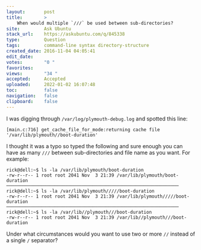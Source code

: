 ```yaml
---
layout:       post
title:        >
    When would multiple `∕∕∕` be used between sub-directories?
site:         Ask Ubuntu
stack_url:    https://askubuntu.com/q/845338
type:         Question
tags:         command-line syntax directory-structure
created_date: 2016-11-04 04:05:41
edit_date:    
votes:        "0 "
favorites:    
views:        "34 "
accepted:     Accepted
uploaded:     2022-01-02 16:07:48
toc:          false
navigation:   false
clipboard:    false
---
```


I was digging through `/var/log/plymouth-debug.log` and spotted this line:

``` 
[main.c:716] get_cache_file_for_mode:returning cache file '/var/lib/plymouth//boot-duration'

```

I thought it was a typo so typed the following and sure enough you can have as many `///` between sub-directories and file name as you want. For example:

``` 
rick@dell:~$ ls -la /var/lib/plymouth/boot-duration
-rw-r--r-- 1 root root 2041 Nov  3 21:39 /var/lib/plymouth/boot-duration
────────────────────────────────────────────────────────────────
rick@dell:~$ ls -la /var/lib/plymouth/////boot-duration
-rw-r--r-- 1 root root 2041 Nov  3 21:39 /var/lib/plymouth/////boot-duration
────────────────────────────────────────────────────────────────
rick@dell:~$ ls -la /var/lib//plymouth///boot-duration
-rw-r--r-- 1 root root 2041 Nov  3 21:39 /var/lib//plymouth///boot-duration

```

Under what circumstances would you want to use two or more `//` instead of a single `/` separator?
